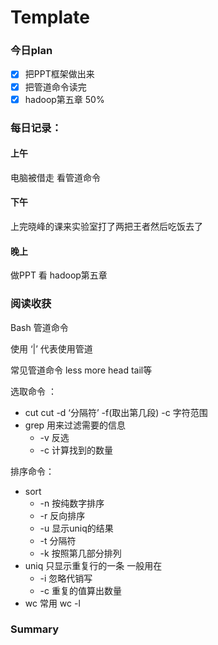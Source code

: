 # Template 

### 今日plan

- [x] 把PPT框架做出来
- [x] 把管道命令读完
- [x] hadoop第五章   50%

### 每日记录：

#### 上午

电脑被借走   看管道命令



#### 下午

上完晓峰的课来实验室打了两把王者然后吃饭去了



#### 晚上

做PPT 看 hadoop第五章

### 阅读收获

Bash 管道命令 

使用 ‘|’ 代表使用管道  

常见管道命令 less more head tail等

选取命令 ： 

- cut         cut -d ‘分隔符’ -f(取出第几段)    -c 字符范围
- grep     用来过滤需要的信息
  - -v   反选
  - -c  计算找到的数量

排序命令：

- sort
  - -n 按纯数字排序
  - -r  反向排序
  - -u  显示uniq的结果
  - -t  分隔符
  - -k  按照第几部分排列
- uniq     只显示重复行的一条 一般用在
  - -i 忽略代销写
  - -c 重复的值算出数量
- wc 常用   wc -l 

### Summary